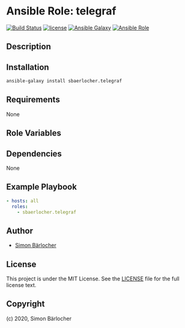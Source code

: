 # Ansible Role: telegraf

[![Build Status](https://img.shields.io/travis/sbaerlocher/ansible.telegraf.svg?branch=master&style=popout-square)](https://travis-ci.org/sbaerlocher/ansible.telegraf) [![license](https://img.shields.io/github/license/mashape/apistatus.svg?style=popout-square)](https://sbaerlo.ch/licence) [![Ansible Galaxy](https://img.shields.io/badge/ansible--galaxy-telegraf-blue.svg?style=popout-square)](https://galaxy.ansible.com/sbaerlocher/telegraf) [![Ansible Role](https://img.shields.io/ansible/role/d/id.svg?style=popout-square)](https://galaxy.ansible.com/sbaerlocher/telegraf)

## Description

## Installation

```bash
ansible-galaxy install sbaerlocher.telegraf
```

## Requirements

None

## Role Variables

## Dependencies

None

## Example Playbook

```yml
- hosts: all
  roles:
    - sbaerlocher.telegraf
```

## Author

- [Simon Bärlocher](https://sbaerlocher.ch)

## License

This project is under the MIT License. See the [LICENSE](https://sbaerlo.ch/licence) file for the full license text.

## Copyright

(c) 2020, Simon Bärlocher
